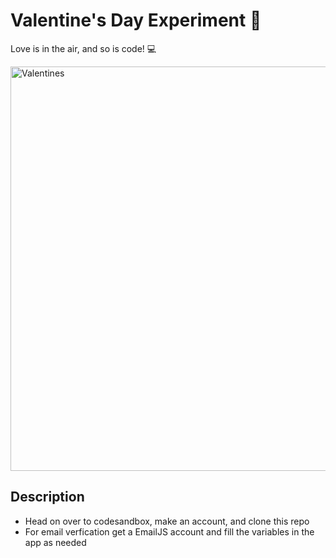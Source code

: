 # Valentine's Day Experiment 💖

Love is in the air, and so is code! 💻


<img width="647" alt="Valentines" src="https://github.com/dikshikaaa/Valentines-Day/assets/91119764/c0c7ec60-2059-4e25-951d-67a17adfab37">


## Description

- Head on over to codesandbox, make an account, and clone this repo
- For email verfication get a EmailJS account and fill the variables in the app as needed
